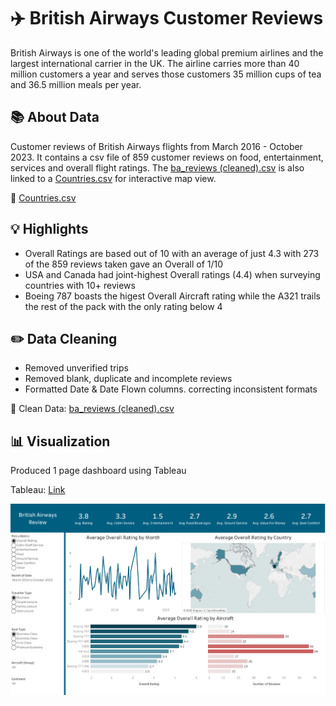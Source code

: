 # ✈️ British Airways Customer Reviews
British Airways is one of the world's leading global premium airlines and the largest international carrier in the UK. The airline carries more than 40 million customers a year and serves those customers 35 million cups of tea and 36.5 million meals per year.

## 📚 About Data
Customer reviews of British Airways flights from March 2016 - October 2023. It contains a csv file of 859 customer reviews on food, entertainment, services and overall flight ratings. The [ba_reviews (cleaned).csv](https://github.com/JustinH-DA/British-Airways-Reviews/blob/5c5b5e53d5b21fef9a73c214c33f0da32ad60d93/ba_reviews%20(cleaned).csv) is also linked to a [Countries.csv](https://github.com/JustinH-DA/British-Airways-Reviews/blob/5c5b5e53d5b21fef9a73c214c33f0da32ad60d93/Countries.csv) for interactive map view.  

📍  [Countries.csv](https://github.com/JustinH-DA/British-Airways-Reviews/blob/5c5b5e53d5b21fef9a73c214c33f0da32ad60d93/Countries.csv)

## 💡 Highlights
- Overall Ratings are based out of 10 with an average of just 4.3 with 273 of the 859 reviews taken gave an Overall of 1/10
- USA and Canada had joint-highest Overall ratings (4.4) when surveying countries with 10+ reviews
- Boeing 787 boasts the higest Overall Aircraft rating while the A321 trails the rest of the pack with the only rating below 4

## ✏️ Data Cleaning
- Removed unverified trips
- Removed blank, duplicate and incomplete reviews
- Formatted Date & Date Flown columns. correcting inconsistent formats

📍 Clean Data: [ba_reviews (cleaned).csv](https://github.com/JustinH-DA/British-Airways-Reviews/blob/5c5b5e53d5b21fef9a73c214c33f0da32ad60d93/ba_reviews%20(cleaned).csv)
  
## 📊 Visualization
Produced 1 page dashboard using Tableau

Tableau: [Link](https://public.tableau.com/views/BritishAirwaysReviewProject_17426398963740/Dashboard1?:language=en-US&publish=yes&:sid=70A7A3933E6C4080805845CBEBE03BAD-0:0&:redirect=auth&:display_count=n&:origin=viz_share_link)

![Unicorns-2](https://github.com/JustinH-DA/British-Airways-Reviews/blob/f997fee150f69f6cb03f841fbe0ed97510ff60a6/Dashboard%201%20(1).png)
